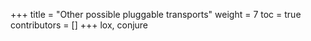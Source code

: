 +++
title = "Other possible pluggable transports"
weight = 7
toc = true
contributors = []
+++
lox, conjure